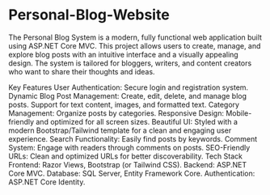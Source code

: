 # Personal-Blog-Website
The Personal Blog System is a modern, fully functional web application built using ASP.NET Core MVC. This project allows users to create, manage, and explore blog posts with an intuitive interface and a visually appealing design. The system is tailored for bloggers, writers, and content creators who want to share their thoughts and ideas.

Key Features
User Authentication: Secure login and registration system.
Dynamic Blog Post Management:
Create, edit, delete, and manage blog posts.
Support for text content, images, and formatted text.
Category Management: Organize posts by categories.
Responsive Design: Mobile-friendly and optimized for all screen sizes.
Beautiful UI: Styled with a modern Bootstrap/Tailwind template for a clean and engaging user experience.
Search Functionality: Easily find posts by keywords.
Comment System: Engage with readers through comments on posts.
SEO-Friendly URLs: Clean and optimized URLs for better discoverability.
Tech Stack
Frontend: Razor Views, Bootstrap (or Tailwind CSS).
Backend: ASP.NET Core MVC.
Database: SQL Server, Entity Framework Core.
Authentication: ASP.NET Core Identity.
